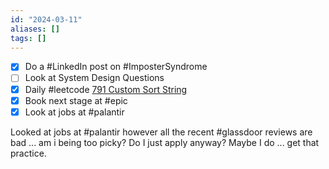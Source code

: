 ```yaml
---
id: "2024-03-11"
aliases: []
tags: []
---
```


- [x] Do a #LinkedIn post on #ImposterSyndrome
- [ ] Look at System Design Questions
- [x] Daily #leetcode [791 Custom Sort String](https://leetcode.com/problems/custom-sort-string/description/) 
- [x] Book next stage at #epic
- [x] Look at jobs at #palantir

Looked at jobs at #palantir however all the recent #glassdoor reviews are bad ... am i being too picky? Do I just apply anyway? Maybe I do ... get that practice.

